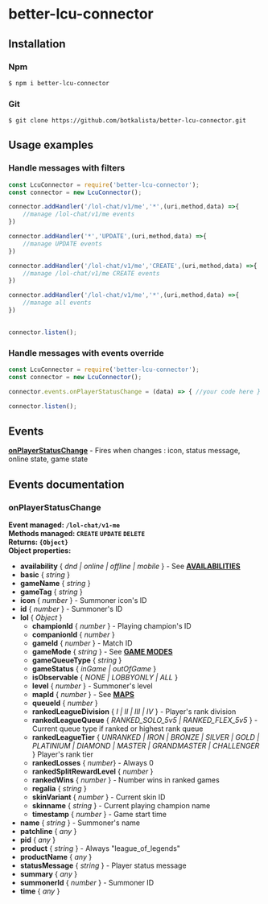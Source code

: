 
# better-lcu-connector

## Installation

### Npm

```sh
$ npm i better-lcu-connector
```

### Git

```git
$ git clone https://github.com/botkalista/better-lcu-connector.git
```

## Usage examples

### Handle messages with filters

```javascript
const LcuConnector = require('better-lcu-connector');
const connector = new LcuConnector();

connector.addHandler('/lol-chat/v1/me','*',(uri,method,data) =>{
    //manage /lol-chat/v1/me events
})

connector.addHandler('*','UPDATE',(uri,method,data) =>{
    //manage UPDATE events
})

connector.addHandler('/lol-chat/v1/me','CREATE',(uri,method,data) =>{
    //manage /lol-chat/v1/me CREATE events
})

connector.addHandler('/lol-chat/v1/me','*',(uri,method,data) =>{
    //manage all events
})

 
connector.listen();
```

### Handle messages with events override

```javascript
const LcuConnector = require('better-lcu-connector');
const connector = new LcuConnector();

connector.events.onPlayerStatusChange = (data) => { //your code here }

connector.listen();
```

## Events

[**onPlayerStatusChange**](#onPlayerStatusChange) - Fires when changes : icon, status message, online state, game state

## Events documentation


### onPlayerStatusChange

**Event managed: `/lol-chat/v1-me`**
<br>
**Methods managed: `CREATE` `UPDATE` `DELETE`**
<br>
**Returns: `{Object}`**
<br>
**Object properties:**
<br>

 - **availability** { *dnd | online | offline | mobile* } - See [**AVAILABILITIES**](docs/availabilities.md)
- **basic** { *string* }
- **gameName** { *string* }
- **gameTag** { *string* }
- **icon** { *number* } - Summoner icon's ID
- **id** { *number* } - Summoner's ID
- **lol** { *Object* }
  - **championId** { *number* } - Playing champion's ID
  - **companionId** { *number* }
  - **gameId** { *number* } - Match ID
  - **gameMode** { *string* } - See [**GAME MODES**](docs/game-modes.md)
  - **gameQueueType** { *string* }
  - **gameStatus** { *inGame | outOfGame* }
  - **isObservable** { *NONE | LOBBYONLY | ALL* }
  - **level** { *number* } - Summoner's level
  - **mapId** { *number* } - See [**MAPS**](docs/maps-constants.md)
  - **queueId** { *number* }
  - **rankedLeagueDivision** { *I | II | III | IV* } - Player's rank  division
  - **rankedLeagueQueue** { *RANKED_SOLO_5v5 | RANKED_FLEX_5v5* } - Current queue type if ranked or highest rank queue 
  - **rankedLeagueTier** { *UNRANKED | IRON | BRONZE | SILVER | GOLD | PLATINIUM | DIAMOND | MASTER | GRANDMASTER | CHALLENGER* } Player's rank tier
  - **rankedLosses** { *number*} - Always 0
  - **rankedSplitRewardLevel** { *number* }
  - **rankedWins** { *number* } - Number wins in ranked games
  - **regalia** { *string* }
  - **skinVariant** { *number* } - Current skin ID
  - **skinname** { *string* } - Current playing champion name
  - **timestamp** { *number* } - Game start time
- **name** { *string* } - Summoner's name
- **patchline** { *any* }
- **pid** { *any* }
- **product** { *string* } - Always "league_of_legends"
- **productName** { *any* }
- **statusMessage** { *string* } - Player status message
- **summary** { *any* }
- **summonerId** { *number* } - Summoner ID
- **time** { *any* }
